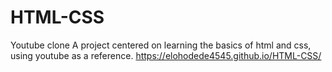 # HTML-CSS
Youtube clone
A project centered on learning the basics of html and css, using youtube as a reference.
https://elohodede4545.github.io/HTML-CSS/

